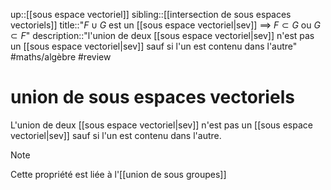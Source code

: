 up::[[sous espace vectoriel]]
sibling::[[intersection de sous espaces vectoriels]]
title::"$F \cup G$ est un [[sous espace vectoriel|sev]] $\implies$ $F \subset G$ ou $G \subset F$"
description::"l'union de deux [[sous espace vectoriel|sev]] n'est pas un [[sous espace vectoriel|sev]] sauf si l'un est contenu dans l'autre"
#maths/algèbre #review 
# union de sous espaces vectoriels
L'union de deux [[sous espace vectoriel|sev]] n'est pas un [[sous espace vectoriel|sev]]
sauf si l'un est contenu dans l'autre.

> [!note]
> Cette propriété est liée à l'[[union de sous groupes]]

